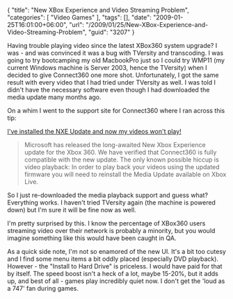 {
	"title": "New XBox Experience and Video Streaming Problem",
	"categories": [
		"Video Games"
	],
	"tags": [],
	"date": "2009-01-25T16:01:00+06:00",
	"url": "/2009/01/25/New-XBox-Experience-and-Video-Streaming-Problem",
	"guid": "3207"
}

Having trouble playing video since the latest XBox360 system upgrade? I was - and was convinced it was a bug with TVersity and transcoding. I was going to try bootcamping my old MacbookPro just so I could try WMP11 (my current Windows machine is Server 2003, hence the TVersity) when I decided to give Connect360 one more shot. Unfortunately, I got the same result with every video that I had tried under TVersity as well. I was told I didn't have the necessary software even though I had downloaded the media update many months ago. 

On a whim I went to the support site for Connect360 where I ran across this tip:

<a href="http://www.nullriver.com/support/contact/view?supportQuestionId=140">I've installed the NXE Update and now my videos won't play!</a><br/>

<blockquote>
<p>
Microsoft has released the long-awaited New Xbox Experience update for the Xbox 360. We have verified that Connect360 is fully compatible with the new update. The only known possible hiccup is video playback: In order to play back your videos using the updated firmware you will need to reinstall the Media Update available on Xbox Live.
</p>
</blockquote>

So I just re-downloaded the media playback support and guess what? Everything works. I haven't tried TVersity again (the machine is powered down) but I'm sure it will be fine now as well.

I'm pretty surprised by this. I know the percentage of XBox360 users streaming video over their network is probably a minority, but you would imagine something like this would have been caught in QA.

As a quick side note, I'm not so enamored of the new UI. It's a bit too cutesy and I find some menu items a bit oddly placed (especially DVD playback). However - the "Install to Hard Drive" is priceless. I would have paid for that by itself. The speed boost isn't a heck of a lot, maybe 15-20%, but it adds up, and best of all - games play incredibly quiet now. I don't get the 'loud as a 747' fan during games.